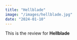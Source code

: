 ```yaml
---
title: "Hellblade"
image: "/images/hellblade.jpg"
date: "2024-01-10"
---
```


This is the review for **Hellblade**
